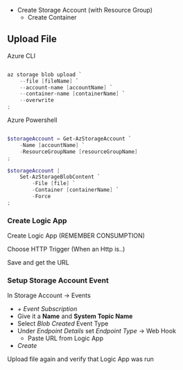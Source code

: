 - Create Storage Account (with Resource Group)
  - Create Container

## Upload File

Azure CLI


```powershell

az storage blob upload `
    --file [fileName] `
    --account-name [accountName] `
    --container-name [containerName] `
    --overwrite
;

```

Azure Powershell

```powershell

$storageAccount = Get-AzStorageAccount `
    -Name [accountName] `
    -ResourceGroupName [resourceGroupName]
;

$storageAccount | 
    Set-AzStorageBlobContent `
        -File [file] `
        -Container [containerName] `
        -Force
;

```

### Create Logic App

Create Logic App (REMEMBER CONSUMPTION)

Choose HTTP Trigger (When an Http is..)

Save and get the URL


### Setup Storage Account Event

In Storage Account -> Events
  - *+ Event Subscription*
  - Give it a **Name** and **System Topic Name**
  - Select *Blob Created* Event Type
  - Under *Endpoint Details* set *Endpoint Type* -> Web Hook
    - Paste URL from Logic App
  - *Create*

Upload file again and verify that Logic App was run
